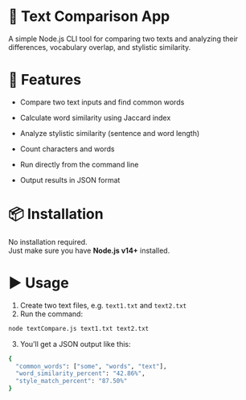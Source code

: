 # 📝 Text Comparison App

A simple Node.js CLI tool for comparing two texts and analyzing their differences, vocabulary overlap, and stylistic similarity.


# 🚀 Features


   - Compare two text inputs and find common words

   - Calculate word similarity using Jaccard index

   - Analyze stylistic similarity (sentence and word length)

   - Count characters and words

   - Run directly from the command line

   - Output results in JSON format

# 📦 Installation

No installation required.  
Just make sure you have **Node.js v14+** installed.

# ▶️ Usage

1. Create two text files, e.g. `text1.txt` and `text2.txt`
2. Run the command:
```bash
node textCompare.js text1.txt text2.txt
```
3. You’ll get a JSON output like this:
```bash
{
  "common_words": ["some", "words", "text"],
  "word_similarity_percent": "42.86%",
  "style_match_percent": "87.50%"
}
```
